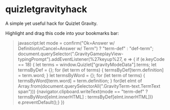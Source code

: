 # quizletgravityhack
A simple yet useful hack for Quizlet Gravity.

Highlight and drag this code into your bookmarks bar:
> javascript:let mode = confirm("Ok=Answer w/ Definition\nCancel=Answer w/ Term") ? "term-def" : "def-term"; document.querySelector(".GravityGameplayView-typingPrompt").addEventListener(%27keyup%27, e => { if (e.keyCode == 18) { let terms = window.Quizlet["gravityModeData"].terms; let termsByDef = {}; for (let term of terms) { termsByDef[term.definition] = term.word; } let termsByWord = {}; for (let term of terms) { termsByWord[term.word] = term.definition; } for(let elmt of Array.from(document.querySelectorAll(".GravityTerm-text.TermText span"))) {navigator.clipboard.writeText(mode == "term-def" ? termsByWord[elmt.innerHTML] : termsByDef[elmt.innerHTML])} e.preventDefault();} })
